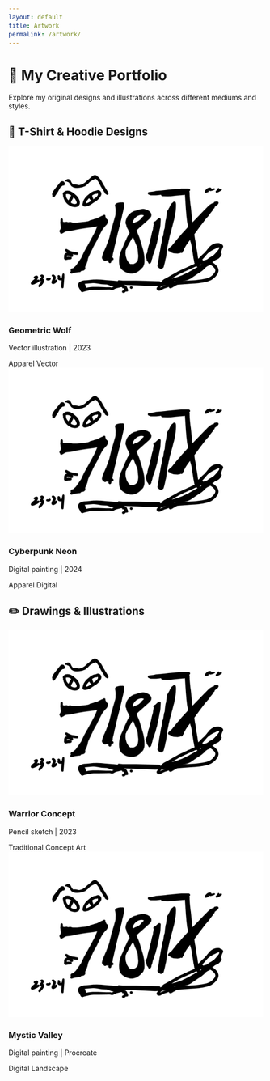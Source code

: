 ```yaml
---
layout: default
title: Artwork
permalink: /artwork/
---
```


# 🎨 My Creative Portfolio

Explore my original designs and illustrations across different mediums and styles.

## 👕 T-Shirt & Hoodie Designs

<div class="art-gallery">
  <!-- Design 1 -->
  <div class="art-item">
    <img src="/assets/art/vex.png" alt="Geometric Wolf T-Shirt Design" loading="lazy">
    <div class="art-info">
      <h3>Geometric Wolf</h3>
      <p>Vector illustration | 2023</p>
      <div class="art-tags">
        <span class="tag-apparel">Apparel</span>
        <span class="tag-vector">Vector</span>
      </div>
    </div>
  </div>

  <!-- Design 2 -->
  <div class="art-item">
    <img src="/assets/art/vex.png" alt="Cyberpunk Hoodie Design" loading="lazy">
    <div class="art-info">
      <h3>Cyberpunk Neon</h3>
      <p>Digital painting | 2024</p>
      <div class="art-tags">
        <span class="tag-apparel">Apparel</span>
        <span class="tag-digital">Digital</span>
      </div>
    </div>
  </div>
</div>

## ✏️ Drawings & Illustrations

<div class="art-gallery">
  <!-- Illustration 1 -->
  <div class="art-item">
    <img src="/assets/art/vex.png" alt="Character Concept Sketch" loading="lazy">
    <div class="art-info">
      <h3>Warrior Concept</h3>
      <p>Pencil sketch | 2023</p>
      <div class="art-tags">
        <span class="tag-traditional">Traditional</span>
        <span class="tag-concept">Concept Art</span>
      </div>
    </div>
  </div>

  <!-- Illustration 2 -->
  <div class="art-item">
    <img src="/assets/art/vex.png" alt="Fantasy Landscape" loading="lazy">
    <div class="art-info">
      <h3>Mystic Valley</h3>
      <p>Digital painting | Procreate</p>
      <div class="art-tags">
        <span class="tag-digital">Digital</span>
        <span class="tag-landscape">Landscape</span>
      </div>
    </div>
  </div>
</div>

